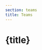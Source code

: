 ```yaml
---
section: teams
title: Teams
---
```


<script context="module">
  export const prerender = true;
</script>

# {title}
